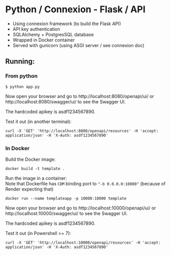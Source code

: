 # Python / Connexion - Flask / API

- Using connexion framework (to build the Flask API)
- API key authentication
- SQLAlchemy + PostgresSQL database
- Wrapped in Docker container
- Served with gunicorn (using ASGI server / see connexion doc)


## Running:

### From python

`$ python app.py`

Now open your browser and go to http://localhost:8080/openapi/ui/ or 
http://localhost:8080/swagger/ui/ to see the Swagger UI.

The hardcoded apikey is asdf1234567890.

Test it out (in another terminal):

`curl -X 'GET' 'http://localhost:8080/openapi/resources' -H 'accept: application/json' -H 'X-Auth: asdf1234567890'`

### In Docker

Build the Docker image:

`docker build -t template .`

Run the image in a container:\
Note that Dockerfile has `CDM` binding port to `"-b 0.0.0.0:10000"` (because of Render expecting that)

`docker run --name templateapp -p 10000:10000 template`

Now open your browser and go to http://localhost:10000/openapi/ui/ or 
http://localhost:10000/swagger/ui/ to see the Swagger UI.

The hardcoded apikey is asdf1234567890.

Test it out (in Powershell >= 7):

`curl -X 'GET' 'http://localhost:10000/openapi/resources' -H 'accept: application/json' -H 'X-Auth: asdf1234567890'`
